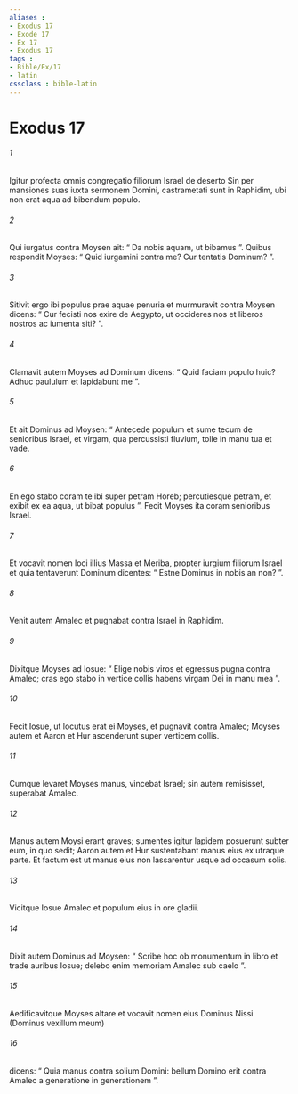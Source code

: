 ```yaml
---
aliases : 
- Exodus 17
- Exode 17
- Ex 17
- Exodus 17
tags : 
- Bible/Ex/17
- latin
cssclass : bible-latin
---
```


# Exodus 17

###### 1
Igitur profecta omnis congregatio filiorum Israel de deserto Sin per mansiones suas iuxta sermonem Domini, castrametati sunt in Raphidim, ubi non erat aqua ad bibendum populo. 
###### 2
Qui iurgatus contra Moysen ait: “ Da nobis aquam, ut bibamus ”. Quibus respondit Moyses: “ Quid iurgamini contra me? Cur tentatis Dominum? ”. 
###### 3
Sitivit ergo ibi populus prae aquae penuria et murmuravit contra Moysen dicens: “ Cur fecisti nos exire de Aegypto, ut occideres nos et liberos nostros ac iumenta siti? ”. 
###### 4
Clamavit autem Moyses ad Dominum dicens: “ Quid faciam populo huic? Adhuc paululum et lapidabunt me ”. 
###### 5
Et ait Dominus ad Moysen: “ Antecede populum et sume tecum de senioribus Israel, et virgam, qua percussisti fluvium, tolle in manu tua et vade. 
###### 6
En ego stabo coram te ibi super petram Horeb; percutiesque petram, et exibit ex ea aqua, ut bibat populus ”. Fecit Moyses ita coram senioribus Israel. 
###### 7
Et vocavit nomen loci illius Massa et Meriba, propter iurgium filiorum Israel et quia tentaverunt Dominum dicentes: “ Estne Dominus in nobis an non? ”.
###### 8
Venit autem Amalec et pugnabat contra Israel in Raphidim. 
###### 9
Dixitque Moyses ad Iosue: “ Elige nobis viros et egressus pugna contra Amalec; cras ego stabo in vertice collis habens virgam Dei in manu mea ”. 
###### 10
Fecit Iosue, ut locutus erat ei Moyses, et pugnavit contra Amalec; Moyses autem et Aaron et Hur ascenderunt super verticem collis. 
###### 11
Cumque levaret Moyses manus, vincebat Israel; sin autem remisisset, superabat Amalec. 
###### 12
Manus autem Moysi erant graves; sumentes igitur lapidem posuerunt subter eum, in quo sedit; Aaron autem et Hur sustentabant manus eius ex utraque parte. Et factum est ut manus eius non lassarentur usque ad occasum solis. 
###### 13
Vicitque Iosue Amalec et populum eius in ore gladii. 
###### 14
Dixit autem Dominus ad Moysen: “ Scribe hoc ob monumentum in libro et trade auribus Iosue; delebo enim memoriam Amalec sub caelo ”. 
###### 15
Aedificavitque Moyses altare et vocavit nomen eius Dominus Nissi (Dominus vexillum meum) 
###### 16
dicens: “ Quia manus contra solium Domini: bellum Domino erit contra Amalec a generatione in generationem ”.
